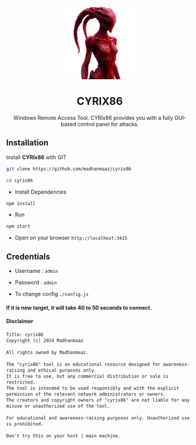 <p align="center">
    <img src="https://raw.githubusercontent.com/madhanmaaz/cyrix86/refs/heads/master/public/src/images/logo.png" alt="CYRIX86" width="200">
    <h1 align="center">CYRIX86</h1>
    <p align="center">
        Windows Remote Access Tool. CYRIx86 provides you with a fully GUI-based control panel for attacks.
    </p>
</p>

## Installation
Install **CYRIx86** with GIT
```bash
git clone https://github.com/madhanmaaz/cyrix86
```
```bash
cd cyrix86
```
- Install Dependencies
```bash
npm install
```
- Run
```bash
npm start
```
- Open on your browser `http://localhost:3415`

## Credentials
- Username : `admin`

- Password : `admin`

- To change config `./config.js`

#### If it is new target, it will take 40 to 50 seconds to connect.

#### Disclaimer
```
Title: cyrix86
Copyright (c) 2024 Madhanmaaz

All rights owned by Madhanmaaz.

The "cyrix86" tool is an educational resource designed for awareness-raising and ethical purposes only.
It is free to use, but any commercial distribution or sale is restricted.
The tool is intended to be used responsibly and with the explicit permission of the relevant network administrators or owners.
The creators and copyright owners of "cyrix86" are not liable for any misuse or unauthorized use of the tool.

For educational and awareness-raising purposes only. Unauthorized use is prohibited.

Don't try this on your host | main machine.
```